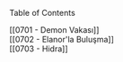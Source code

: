 ---
---  
  
Table of Contents  
  
[[0701 - Demon Vakası]]  
[[0702 - Elanor'la Buluşma]]  
[[0703 - Hidra]]